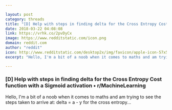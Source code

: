 ```yaml
---

layout: post
category: threads
title: "[D] Help with steps in finding delta for the Cross Entropy Cost function with a Sigmoid activation"
date: 2018-03-22 04:08:08
link: https://vrhk.co/2pvDyCx
image: https://www.redditstatic.com/icon.png
domain: reddit.com
author: "reddit"
icon: http://www.redditstatic.com/desktop2x/img/favicon/apple-icon-57x57.png
excerpt: "Hello, I'm a bit of a noob when it comes to maths and am trying to see the steps taken to arrive at: delta = a - y for the cross entropy..."

---
```


### [D] Help with steps in finding delta for the Cross Entropy Cost function with a Sigmoid activation • r/MachineLearning

Hello, I'm a bit of a noob when it comes to maths and am trying to see the steps taken to arrive at: delta = a - y for the cross entropy...